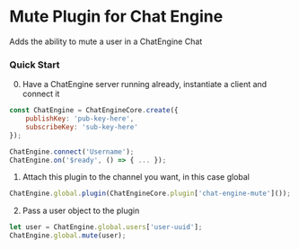 # Mute Plugin for Chat Engine

Adds the ability to mute a user in a ChatEngine Chat

### Quick Start

0. Have a ChatEngine server running already, instantiate a client and connect it
```js
const ChatEngine = ChatEngineCore.create({
    publishKey: 'pub-key-here',
    subscribeKey: 'sub-key-here'
});

ChatEngine.connect('Username');
ChatEngine.on('$ready', () => { ... });
```

1. Attach this plugin to the channel you want, in this case global
```js
ChatEngine.global.plugin(ChatEngineCore.plugin['chat-engine-mute']());
```

2. Pass a user object to the plugin
```js
let user = ChatEngine.global.users['user-uuid'];
ChatEngine.global.mute(user);
```

